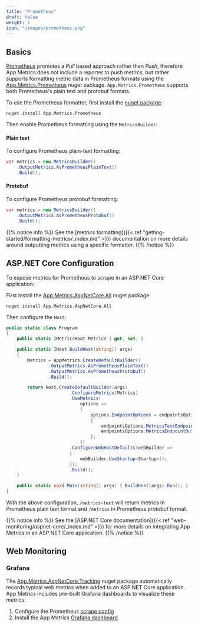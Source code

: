 ```yaml
---
title: "Prometheus"
draft: false
weight: 1
icon: "/images/prometheus.png"
---
```


## Basics

[Prometheus](https://prometheus.io/) promotes a *Pull* based approach rather than *Push*, therefore App Metrics does not include a reporter to push metrics, but rather supports formatting metric data in Prometheus formats using the [App.Metrics.Prometheus](https://www.nuget.org/packages/App.Metrics.Prometheus/) nuget package. `App.Metrics.Prometheus` supports both Prometheus's plain text and protobuf formats.

<i class="fa fa-hand-o-right"></i> To use the Prometheus formatter, first install the [nuget package](https://www.nuget.org/packages/App.Metrics.Prometheus/):

```console
nuget install App.Metrics.Prometheus
```

<i class="fa fa-hand-o-right"></i> Then enable Prometheus formatting using the `MetricsBuilder`:

#### Plain text

<i class="fa fa-hand-o-right"></i> To configure Prometheus plain-text formatting:

```csharp
var metrics = new MetricsBuilder()
    .OutputMetrics.AsPrometheusPlainText()
    .Build();
```

#### Protobuf

<i class="fa fa-hand-o-right"></i> To configure Prometheus protobuf formatting:

```csharp
var metrics = new MetricsBuilder()
    .OutputMetrics.AsPrometheusProtobuf()
    .Build();
```

{{% notice info %}}
See the [metrics formatting]({{< ref "getting-started/formatting-metrics/_index.md" >}}) documentation on more details around outputting metrics using a specific formatter.
{{% /notice %}}

## ASP.NET Core Configuration

To expose metrics for Prometheus to scrape in an ASP.NET Core application:

<i class="fa fa-hand-o-right"></i> First install the [App.Metrics.AspNetCore.All](https://www.nuget.org/packages/App.Metrics.AspNetCore.All/) nuget package:

```console
nuget install App.Metrics.AspNetCore.All
```

<i class="fa fa-hand-o-right"></i> Then configure the `Host`:

```csharp
public static class Program
{
    public static IMetricsRoot Metrics { get; set; }

    public static IHost BuildHost(string[] args)
    {
        Metrics = AppMetrics.CreateDefaultBuilder()
                .OutputMetrics.AsPrometheusPlainText()
                .OutputMetrics.AsPrometheusProtobuf()
                .Build();

        return Host.CreateDefaultBuilder(args)
                        .ConfigureMetrics(Metrics)
                        .UseMetrics(
                            options =>
                            {
                                options.EndpointOptions = endpointsOptions =>
                                {
                                    endpointsOptions.MetricsTextEndpointOutputFormatter = Metrics.OutputMetricsFormatters.OfType<MetricsPrometheusTextOutputFormatter>().First();
                                    endpointsOptions.MetricsEndpointOutputFormatter = Metrics.OutputMetricsFormatters.OfType<MetricsPrometheusProtobufOutputFormatter>().First();
                                };
                            })
                        .ConfigureWebHostDefaults(webBuilder =>
                        {
                            webBuilder.UseStartup<Startup>();
                        });
                        .Build();
    }

    public static void Main(string[] args) { BuildHost(args).Run(); }
}
```

With the above configuration, `/metrics-text` will return metrics in Prometheus plain text format and `/metrics` in Prometheus protobuf format.

{{% notice info %}}
See the [ASP.NET Core documentation]({{< ref "web-monitoring/aspnet-core/_index.md" >}}) for more details on integrating App Metrics in an ASP.NET Core application.
{{% /notice %}}

## Web Monitoring

### Grafana

The [App.Metrics.AspNetCore.Tracking](https://www.nuget.org/packages/App.Metrics.AspNetCore.Tracking/) nuget package automatically records typical web metrics when added to an ASP.NET Core application. App Metrics includes pre-built Grafana dashboards to visualize these metrics:

1. Configure the Prometheus [scrape config](https://prometheus.io/docs/prometheus/latest/configuration/configuration/#scrape_config)
1. Install the App Metrics [Grafana dashboard](https://grafana.com/dashboards/2204).
